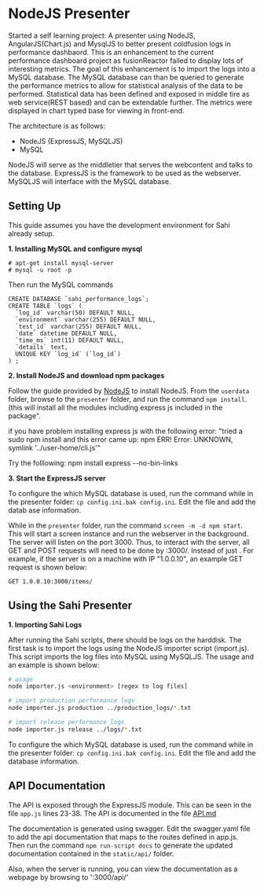 # NodeJS Presenter 
Started a self learning project: A presenter using NodeJS, AngularJS(Chart.js) and MysqlJS to better present coldfusion logs in performance dashbaord. This is an enhancement to the current performance dashboard project as fusionReactor failed to display lots of interesting metrics. The goal of this enhancement is to import the logs into a MySQL database. The MySQL database can than be queried to generate the performance metrics to allow for statistical analysis of the data to be performed. Statistical data has been defined and exposed in middle tire as web service(REST based) and can be extendable further. The metrics were displayed in chart typed base for viewing in front-end. 

The architecture is as follows:
* NodeJS (ExpressJS, MySQLJS)
* MySQL

NodeJS will serve as the middletier that serves the webcontent and talks to the database. ExpressJS is the framework to be used as the webserver. MySQLJS will interface with the MySQL database. 

## Setting Up
This guide assumes you have the development environment for Sahi already setup.

**1. Installing MySQL and configure mysql**
```
# apt-get install mysql-server
# mysql -u root -p
```
Then run the MySQL commands
```mysql
CREATE DATABASE `sahi_performance_logs`;
CREATE TABLE `logs` (
  `log_id` varchar(50) DEFAULT NULL,
  `environment` varchar(255) DEFAULT NULL,
  `test_id` varchar(255) DEFAULT NULL,
  `date` datetime DEFAULT NULL,
  `time_ms` int(11) DEFAULT NULL,
  `details` text,
  UNIQUE KEY `log_id` (`log_id`)
) ;
```

**2. Install NodeJS and download npm packages**

Follow the guide provided by [NodeJS][1] to install NodeJS.
From the `userdata` folder, browse to the `presenter` folder, and run the command `npm install`.(this will install all the modules including express js included in the package".

if you have problem installing express js with the following error:
"tried a sudo npm install and this error came up:
npm ERR! Error: UNKNOWN, symlink '../user-home/cli.js'" 

Try the folllowing:
npm install express --no-bin-links


**3. Start the ExpressJS server**

To configure the which MySQL database is used, run the command while in the presenter folder: `cp config.ini.bak config.ini`. Edit the file and add the datab
ase information.

While in the `presenter` folder, run the command `screen -m -d npm start`. This will start a screen instance and run the webserver in the background. The server will listen on the port 3000. Thus, to interact with the server, all GET and POST requests will need to be done by <ip>:3000/. Instead of just <ip>. For example, if the server is on a machine with IP "1.0.0.10", an example GET request is shown below:

```
GET 1.0.0.10:3000/items/ 
``` 

## Using the Sahi Presenter

**1. Importing Sahi Logs**

After running the Sahi scripts, there should be logs on the harddisk. The first task is to import the logs using the NodeJS importer script (import.js). This script imports the log files into MySQL using MySQLJS. The usage and an example is shown below:
```bash
# usage
node importer.js <environment> [regex to log files]

# import production performance logs
node importer.js production ../production_logs/*.txt

# import release performance logs
node importer.js release ../logs/*.txt
```
To configure the which MySQL database is used, run the command while in the presenter folder: `cp config.ini.bak config.ini`. Edit the file and add the database information.

## API Documentation

The API is exposed through the ExpressJS module. This can be seen in the file `app.js` lines 23-38. The API is documented in the file [API.md](static/api/index.html)

The documentation is generated using swagger. Edit the swagger.yaml file to add the api documentation that maps to the routes defined in app.js. Then run the command `npm run-script docs` to generate the updated documentation contained in the `static/api/` folder.

Also, when the server is running, you can view the documentation as a webpage by browsing to '<ip>:3000/api/'

[1]: https://nodejs.org/en/download/package-manager/

